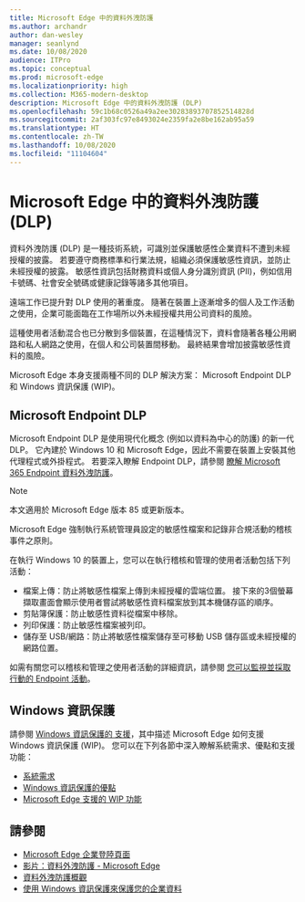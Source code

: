 ```yaml
---
title: Microsoft Edge 中的資料外洩防護
ms.author: archandr
author: dan-wesley
manager: seanlynd
ms.date: 10/08/2020
audience: ITPro
ms.topic: conceptual
ms.prod: microsoft-edge
ms.localizationpriority: high
ms.collection: M365-modern-desktop
description: Microsoft Edge 中的資料外洩防護 (DLP)
ms.openlocfilehash: 59c1b68c0526a49a2ee30283893707852514828d
ms.sourcegitcommit: 2af303fc97e8493024e2359fa2e8be162ab95a59
ms.translationtype: HT
ms.contentlocale: zh-TW
ms.lasthandoff: 10/08/2020
ms.locfileid: "11104604"
---
```

# Microsoft Edge 中的資料外洩防護 (DLP)

資料外洩防護 (DLP) 是一種技術系統，可識別並保護敏感性企業資料不遭到未經授權的披露。 若要遵守商務標準和行業法規，組織必須保護敏感性資訊，並防止未經授權的披露。 敏感性資訊包括財務資料或個人身分識別資訊 (PII)，例如信用卡號碼、社會安全號碼或健康記錄等諸多其他項目。

遠端工作已提升對 DLP 使用的著重度。 隨著在裝置上逐漸增多的個人及工作活動之使用，企業可能面臨在工作場所以外未經授權共用公司資料的風險。

這種使用者活動混合也已分散到多個裝置，在這種情況下，資料會隨著各種公用網路和私人網路之使用，在個人和公司裝置間移動。 最終結果會增加披露敏感性資料的風險。

Microsoft Edge 本身支援兩種不同的 DLP 解決方案： Microsoft Endpoint DLP 和 Windows 資訊保護 (WIP)。

## Microsoft Endpoint DLP

Microsoft Endpoint DLP 是使用現代化概念 (例如以資料為中心的防護) 的新一代 DLP。 它內建於 Windows 10 和 Microsoft Edge，因此不需要在裝置上安裝其他代理程式或外掛程式。 若要深入瞭解 Endpoint DLP，請參閱 [瞭解 Microsoft 365 Endpoint 資料外洩防護](https://docs.microsoft.com/microsoft-365/compliance/endpoint-dlp-learn-about?view=o365-worldwide)。

> [!NOTE]
> 本文適用於 Microsoft Edge 版本 85 或更新版本。

Microsoft Edge 強制執行系統管理員設定的敏感性檔案和記錄非合規活動的稽核事件之原則。

在執行 Windows 10 的裝置上，您可以在執行稽核和管理的使用者活動包括下列活動：

- 檔案上傳：防止將敏感性檔案上傳到未經授權的雲端位置。 接下來的3個螢幕擷取畫面會顯示使用者嘗試將敏感性資料檔案放到其本機儲存區的順序。
- 剪貼簿保護：防止敏感性資料從檔案中移除。
- 列印保護：防止敏感性檔案被列印。
- 儲存至 USB/網路：防止將敏感性檔案儲存至可移動 USB 儲存區或未經授權的網路位置。

如需有關您可以稽核和管理之使用者活動的詳細資訊，請參閱 [您可以監視並採取行動的 Endpoint 活動](https://docs.microsoft.com/microsoft-365/compliance/endpoint-dlp-learn-about?view=o365-worldwide#endpoint-activities-you-can-monitor-and-take-action-on)。

## Windows 資訊保護

請參閱 [Windows 資訊保護的 支援](https://docs.microsoft.com/deployedge/microsoft-edge-security-windows-information-protection)，其中描述 Microsoft Edge 如何支援 Windows 資訊保護 (WIP)。 您可以在下列各節中深入瞭解系統需求、優點和支援功能：

- [系統需求](https://docs.microsoft.com/deployedge/:microsoft-edge-security-windows-information-protection#system-requirements)
- [Windows 資訊保護的優點](https://docs.microsoft.com/deployedge/microsoft-edge-security-windows-information-protection#windows-information-protection-benefits)
- [Microsoft Edge 支援的 WIP 功能](https://docs.microsoft.com/DeployEdge/microsoft-edge-security-windows-information-protection#wip-features-supported-in-microsoft-edge)

## 請參閱

- [Microsoft Edge 企業登陸頁面](https://aka.ms/EdgeEnterprise)
- [影片：資料外洩防護 - Microsoft Edge](https://www.youtube.com/watch?v=dLD04U9eTqg)
- [資料外洩防護概觀](https://docs.microsoft.com/microsoft-365/compliance/data-loss-prevention-policies?view=o365-worldwide)
- [使用 Windows 資訊保護來保護您的企業資料](https://docs.microsoft.com/windows/security/information-protection/windows-information-protection/protect-enterprise-data-using-wip)
